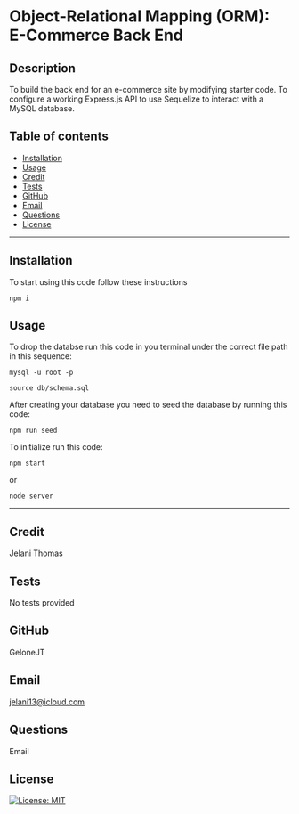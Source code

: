 # Object-Relational Mapping (ORM): E-Commerce Back End

  ## Description
  To build the back end for an e-commerce site by modifying starter code. To configure a working Express.js API to use Sequelize to interact with a MySQL database.

  ## Table of contents
  - [Installation](#installation)
  - [Usage](#usage)
  - [Credit](#credit)
  - [Tests](#tests)
  - [GitHub](#github)
  - [Email](#email)
  - [Questions](#questions)
  - [License](#license)

  <hr>

  ## Installation
  To start using this code follow these instructions
  ```
  npm i
  ```

  ## Usage

  To drop the databse run this code in you terminal under the correct file path in this sequence:
  ```
  mysql -u root -p
  ```

  ```
  source db/schema.sql
  ```

  After creating your database you need to seed the database by running this code:

  ```
  npm run seed
  ```

  To initialize run this code:
  ```
  npm start
  ```
  or

  ```
  node server
  ```

  <hr>

  ## Credit
  Jelani Thomas

  ## Tests
  No tests provided

  ## GitHub
  GeloneJT

  ## Email
  jelani13@icloud.com

  ## Questions
  Email

  ## License
  [![License: MIT](https://img.shields.io/badge/License-MIT-yellow.svg)](https://opensource.org/licenses/MIT)
